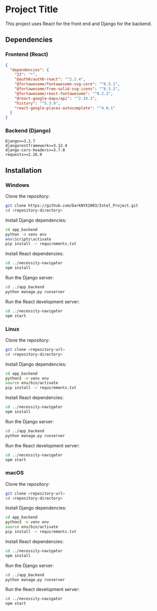 
# Project Title

This project uses React for the front end and Django for the backend.

## Dependencies

### Frontend (React)

```json
{
  "dependencies": {
    "22": "*",
    "@auth0/auth0-react": "^2.2.4",
    "@fortawesome/fontawesome-svg-core": "^6.5.2",
    "@fortawesome/free-solid-svg-icons": "^6.5.2",
    "@fortawesome/react-fontawesome": "^0.2.2",
    "@react-google-maps/api": "^2.19.3",
    "history": "^5.3.0",
    "react-google-places-autocomplete": "^4.0.1"
  }
}
```

### Backend (Django)

```
Django>=3.2.7
djangorestframework>=3.12.4
django-cors-headers>=3.7.0
requests>=2.26.0
```

## Installation

### Windows

Clone the repository:

```bash
git clone https://github.com/DarkNYX2003/Intel_Project.git
cd <repository-directory>
```

Install Django dependencies:

```bash
cd app_backend
python -m venv env
env\Scripts\activate
pip install -r requirements.txt
```

Install React dependencies:

```bash
cd ../necessity-navigator
npm install
```

Run the Django server:

```bash
cd ../app_backend
python manage.py runserver
```

Run the React development server:

```bash
cd ../necessity-navigator
npm start
```

### Linux

Clone the repository:

```bash
git clone <repository-url>
cd <repository-directory>
```

Install Django dependencies:

```bash
cd app_backend
python3 -m venv env
source env/bin/activate
pip install -r requirements.txt
```

Install React dependencies:

```bash
cd ../necessity-navigator
npm install
```

Run the Django server:

```bash
cd ../app_backend
python manage.py runserver
```

Run the React development server:

```bash
cd ../necessity-navigator
npm start
```

### macOS

Clone the repository:

```bash
git clone <repository-url>
cd <repository-directory>
```

Install Django dependencies:

```bash
cd app_backend
python3 -m venv env
source env/bin/activate
pip install -r requirements.txt
```

Install React dependencies:

```bash
cd ../necessity-navigator
npm install
```

Run the Django server:

```bash
cd ../app_backend
python manage.py runserver
```

Run the React development server:

```bash
cd ../necessity-navigator
npm start
```
